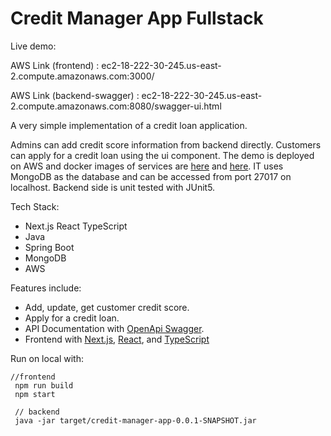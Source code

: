 # Credit Manager App Fullstack

Live demo:
<h>

AWS Link (frontend) : ec2-18-222-30-245.us-east-2.compute.amazonaws.com:3000/

AWS Link (backend-swagger) : ec2-18-222-30-245.us-east-2.compute.amazonaws.com:8080/swagger-ui.html

A very simple implementation of a credit loan application.

Admins can add credit score information from backend directly. Customers can apply for a credit loan using the ui component. The demo is deployed on AWS and docker images of services are [here](https://hub.docker.com/layers/emrebulbul23/generic-imgs/front5) and [here](https://hub.docker.com/layers/emrebulbul23/generic-imgs/credit-manager-app4). IT uses MongoDB as the database and can be accessed from port 27017 on localhost. Backend side is unit tested with JUnit5.

Tech Stack:
* Next.js React TypeScript
* Java
* Spring Boot
* MongoDB
* AWS

Features include:
* Add, update, get customer credit score.
* Apply for a credit loan.
* API Documentation with [OpenApi Swagger](https://swagger.io/).
* Frontend with [Next.js](https://nextjs.org/), [React](https://reactjs.org/), and [TypeScript](https://www.typescriptlang.org/)

Run on local with:
```
//frontend
 npm run build 
 npm start 
 
 // backend
 java -jar target/credit-manager-app-0.0.1-SNAPSHOT.jar
```
